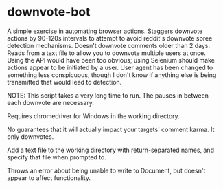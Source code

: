 # downvote-bot

A simple exercise in automating browser actions. Staggers downvote actions by 90-120s intervals to attempt to avoid reddit's downvote spree detection mechanisms. Doesn't downvote comments older than 2 days. Reads from a text file to allow you to downvote multiple users at once. Using the API would have been too obvious; using Selenium should make actions appear to be initiated by a user. User agent has been changed to something less conspicuous, though I don't know if anything else is being transmitted that would lead to detection.

NOTE: This script takes a very long time to run. The pauses in between each downvote are necessary.

Requires chromedriver for Windows in the working directory.

No guarantees that it will actually impact your targets' comment karma. It only downvotes.

Add a text file to the working directory with return-separated names, and specify that file when prompted to.

Throws an error about being unable to write to Document, but doesn't appear to affect functionality.

